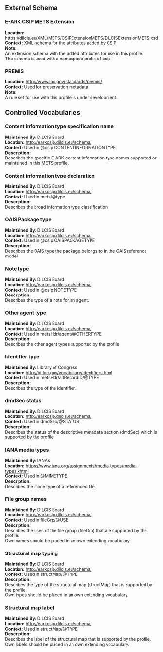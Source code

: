 ## External Schema

### E-ARK CSIP METS Extension
**Location:**  <a href="http://earkcsip.dilcis.eu/schema/DILCISExtensionMETS.xsd" >https://dilcis.eu/XML/METS/CSIPExtensionMETS/DILCISExtensionMETS.xsd</a> <br/> 
**Context:** XML-schema for the attributes added by CSIP <br/>
**Note:**   <br/>
An extension schema with the added attributes for use in this profile. <br/>
The schema is used with a namespace prefix of csip <br/>


### PREMIS
**Location:**  <a href="http://www.loc.gov/standards/premis/" >http://www.loc.gov/standards/premis/</a> <br/>
**Context:** Used for preservation metadata <br/>
**Note:**   <br/>
A rule set for use with this profile is under development. <br/>

## Controlled Vocabularies

<a name="VocabularyContentInformationTypeSpecification"></a>
### Content information type specification name
**Maintained By:** DILCIS Board <br/>
**Location:**  <a href="http://earkcsip.dilcis.eu/schema/" >http://earkcsip.dilcis.eu/schema/</a> <br/>
**Context:** Used in @csip:CONTENTINFORMATIONTYPE <br/>
**Description:**   <br/>
Describes the specific E-ARK content information type names supported or maintained in this METS profile. <br/>


<a name="VocabularyType"></a>
### Content information type declaration
**Maintained By:** DILCIS Board <br/>
**Location:**  <a href="http://earkcsip.dilcis.eu/schema/" >http://earkcsip.dilcis.eu/schema/</a> <br/>
**Context:** Used in mets/@type <br/>
**Description:**   <br/>
Describes the broad information type classification <br/>


<a name="VocabularyOAISPackageType"></a>
### OAIS Package type
**Maintained By:** DILCIS Board <br/>
**Location:**  <a href="http://earkcsip.dilcis.eu/schema/" >http://earkcsip.dilcis.eu/schema/</a> <br/>
**Context:** Used in @csip:OAISPACKAGETYPE <br/>
**Description:**   <br/>
Describes the OAIS type the package belongs to in the OAIS reference model. <br/>


<a name="VocabularyNoteType"></a>
### Note type
**Maintained By:** DILCIS Board <br/>
**Location:**  <a href="http://earkcsip.dilcis.eu/schema/" >http://earkcsip.dilcis.eu/schema/</a> <br/>
**Context:** Used in @csip:NOTETYPE <br/>
**Description:**   <br/>
Describes the type of a note for an agent. <br/>


<a name="VocabularyAgentOtherType"></a>
### Other agent type
**Maintained By:** DILCIS Board <br/>
**Location:**  <a href="http://earkcsip.dilcis.eu/schema/" >http://earkcsip.dilcis.eu/schema/</a> <br/>
**Context:** Used in metsHdr/agent/@OTHERTYPE <br/>
**Description:**   <br/>
Describes the other agent types supported by the profile <br/>


<a name="VocabularyIdentifierType"></a>
### Identifier type
**Maintained By:** Library of Congress <br/>
**Location:**  <a href="http://id.loc.gov/vocabulary/identifiers.html" >http://id.loc.gov/vocabulary/identifiers.html</a> <br/>
**Context:** Used in metsHdr/altRecordID/@TYPE <br/>
**Description:**   <br/>
Describes the type of the identifier. <br/>


<a name="VocabularyStatus"></a>
### dmdSec status
**Maintained By:** DILCIS Board <br/>
**Location:**  <a href="http://earkcsip.dilcis.eu/schema/" >http://earkcsip.dilcis.eu/schema/</a> <br/>
**Context:** Used in dmdSec/@STATUS <br/>
**Description:**   <br/>
Describes the status of the descriptive metadata section (dmdSec) which is supported by the profile. <br/>


<a name="VocabularyIANAmediaTypes"></a>
### IANA media types
**Maintained By:** IANAs <br/>
**Location:**  <a href="https://www.iana.org/assignments/media-types/media-types.xhtml" >https://www.iana.org/assignments/media-types/media-types.xhtml</a> <br/>
**Context:** Used in @MIMETYPE <br/>
**Description:**   <br/>
Describes the mime type of a referenced file. <br/>


<a name="VocabularyFileGrpAndStructMapDivisionLabel"></a>
### File group names
**Maintained By:** DILCIS Board <br/>
**Location:**  <a href="http://earkcsip.dilcis.eu/schema/" >http://earkcsip.dilcis.eu/schema/</a> <br/>
**Context:** Used in fileGrp/@USE <br/>
**Description:**   <br/>
Describes the uses of the file group (fileGrp) that are supported by the profile. <br/>
Own names should be placed in an own extending vocabulary. <br/>


<a name="VocabularyStructMapType"></a>
### Structural map typing
**Maintained By:** DILCIS Board <br/>
**Location:**  <a href="http://earkcsip.dilcis.eu/schema/" >http://earkcsip.dilcis.eu/schema/</a> <br/>
**Context:** Used in structMap/@TYPE <br/>
**Description:**   <br/>
Describes the type of the structural map (structMap) that is supported by the profile. <br/>
Own types should be placed in an own extending vocabulary. <br/>


<a name="VocabularyStructMapLabel"></a>
### Structural map label
**Maintained By:** DILCIS Board <br/>
**Location:**  <a href="http://earkcsip.dilcis.eu/schema/" >http://earkcsip.dilcis.eu/schema/</a> <br/>
**Context:** Used in structMap/@TYPE <br/>
**Description:**   <br/>
Describes the label of the structural map that is supported by the profile. <br/>
Own labels should be placed in an own extending vocabulary. <br/>
